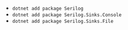 * ```dotnet add package Serilog```
* ```dotnet add package Serilog.Sinks.Console```
* ```dotnet add package Serilog.Sinks.File```
